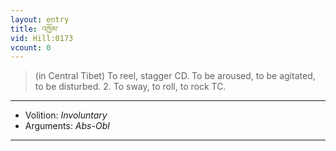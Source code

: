 ```yaml
---
layout: entry
title: འཁྱོམ་
vid: Hill:0173
vcount: 0
---
```

> (in Central Tibet) To reel, stagger CD\. To be aroused, to be agitated, to be disturbed\. 2\. To sway, to roll, to rock TC\.

---
* Volition: _Involuntary_
* Arguments: _Abs-Obl_

---

